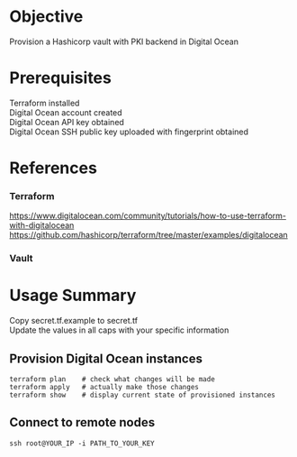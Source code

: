 # Objective
Provision a Hashicorp vault with PKI backend in Digital Ocean

# Prerequisites
Terraform installed  
Digital Ocean account created  
Digital Ocean API key obtained  
Digital Ocean SSH public key uploaded with fingerprint obtained  

# References
### Terraform
https://www.digitalocean.com/community/tutorials/how-to-use-terraform-with-digitalocean  
https://github.com/hashicorp/terraform/tree/master/examples/digitalocean
### Vault

# Usage Summary
Copy secret.tf.example to secret.tf  
Update the values in all caps with your specific information  

## Provision Digital Ocean instances

    terraform plan    # check what changes will be made  
    terraform apply   # actually make those changes  
    terraform show    # display current state of provisioned instances

## Connect to remote nodes

    ssh root@YOUR_IP -i PATH_TO_YOUR_KEY
